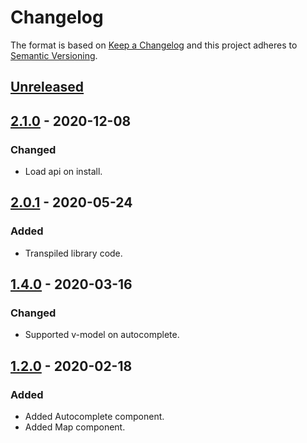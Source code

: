 # Changelog
The format is based on [Keep a Changelog](https://keepachangelog.com) and this project adheres to [Semantic Versioning](https://semver.org).

## [Unreleased]

## [2.1.0] - 2020-12-08
### Changed
- Load api on install.

## [2.0.1] - 2020-05-24
### Added
- Transpiled library code.

## [1.4.0] - 2020-03-16
### Changed
- Supported v-model on autocomplete.

## [1.2.0] - 2020-02-18
### Added
- Added Autocomplete component.
- Added Map component.

[Unreleased]: https://github.com/p803/vue-google-maps/compare/v2.1.0...HEAD
[2.1.0]: https://github.com/p803/vue-google-maps/compare/v2.0.1...v2.1.0
[2.0.1]: https://github.com/p803/vue-google-maps/compare/v1.4.0...v2.0.1
[1.4.0]: https://github.com/p803/vue-google-maps/compare/v1.2.0...v1.4.0
[1.2.0]: https://github.com/p803/vue-google-maps/releases/tag/v1.2.0
